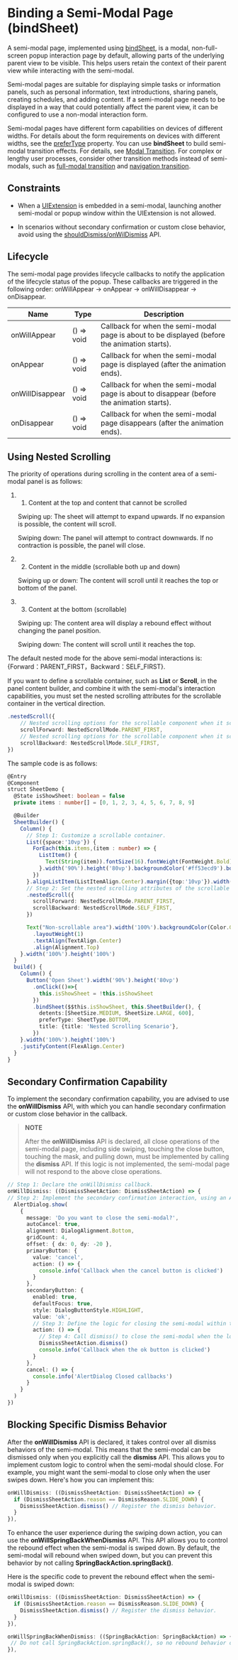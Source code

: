 # Binding a Semi-Modal Page (bindSheet)

A semi-modal page, implemented using [bindSheet](../reference/apis-arkui/arkui-ts/ts-universal-attributes-sheet-transition.md#bindsheet), is a modal, non-full-screen popup interaction page by default, allowing parts of the underlying parent view to be visible. This helps users retain the context of their parent view while interacting with the semi-modal.

Semi-modal pages are suitable for displaying simple tasks or information panels, such as personal information, text introductions, sharing panels, creating schedules, and adding content. If a semi-modal page needs to be displayed in a way that could potentially affect the parent view, it can be configured to use a non-modal interaction form.

Semi-modal pages have different form capabilities on devices of different widths. For details about the form requirements on devices with different widths, see the [preferType](../reference/apis-arkui/arkui-ts/ts-universal-attributes-sheet-transition.md#bindoptions) property. You can use **bindSheet** to build semi-modal transition effects. For details, see [Modal Transition](arkts-modal-transition.md#creating-sheet-transition-with-bindsheet). For complex or lengthy user processes, consider other transition methods instead of semi-modals, such as [full-modal transition](arkts-contentcover-page.md) and [navigation transition](arkts-navigation-transition.md).

## Constraints

 - When a [UIExtension](../reference/apis-arkui/js-apis-arkui-uiExtension.md) is embedded in a semi-modal, launching another semi-modal or popup window within the UIExtension is not allowed.

 - In scenarios without secondary confirmation or custom close behavior, avoid using the [shouldDismiss/onWilDismiss](../reference/apis-arkui/arkui-ts/ts-universal-attributes-sheet-transition.md#sheetoptions) API.

## Lifecycle

The semi-modal page provides lifecycle callbacks to notify the application of the lifecycle status of the popup. These callbacks are triggered in the following order: onWillAppear -> onAppear -> onWillDisappear -> onDisappear.

| Name           |Type| Description                      |
| ----------------- | ------ | ---------------------------- |
| onWillAppear    | () => void | Callback for when the semi-modal page is about to be displayed (before the animation starts).|
| onAppear    | () => void  | Callback for when the semi-modal page is displayed (after the animation ends). |
| onWillDisappear | () => void | Callback for when the semi-modal page is about to disappear (before the animation starts).|
| onDisappear |() => void  | Callback for when the semi-modal page disappears (after the animation ends).    |

## Using Nested Scrolling

The priority of operations during scrolling in the content area of a semi-modal panel is as follows:

1. 1. Content at the top and content that cannot be scrolled

   Swiping up: The sheet will attempt to expand upwards. If no expansion is possible, the content will scroll.

   Swiping down: The panel will attempt to contract downwards. If no contraction is possible, the panel will close.
2. 2. Content in the middle (scrollable both up and down)

   Swiping up or down: The content will scroll until it reaches the top or bottom of the panel.

3. 3. Content at the bottom (scrollable)

   Swiping up: The content area will display a rebound effect without changing the panel position.

   Swiping down: The content will scroll until it reaches the top.

The default nested mode for the above semi-modal interactions is: {Forward：PARENT\_FIRST，Backward：SELF\_FIRST}.

If you want to define a scrollable container, such as **List** or **Scroll**, in the panel content builder, and combine it with the semi-modal's interaction capabilities, you must set the nested scrolling attributes for the scrollable container in the vertical direction.

```ts
.nestedScroll({
    // Nested scrolling options for the scrollable component when it scrolls towards the end, with the gesture upwards.
    scrollForward: NestedScrollMode.PARENT_FIRST,
    // Nested scrolling options for the scrollable component when it scrolls towards the start, with the gesture downwards.
    scrollBackward: NestedScrollMode.SELF_FIRST,
})
```

The sample code is as follows:

```ts
@Entry
@Component
struct SheetDemo {
  @State isShowSheet: boolean = false
  private items : number[] = [0, 1, 2, 3, 4, 5, 6, 7, 8, 9]

  @Builder
  SheetBuilder() {
    Column() {
      // Step 1: Customize a scrollable container.
      List({space:'10vp'}) {
        ForEach(this.items,(item : number) => {
          ListItem() {
            Text(String(item)).fontSize(16).fontWeight(FontWeight.Bold)
          }.width('90%').height('80vp').backgroundColor('#ff53ecd9').borderRadius(10)
        })
      }.alignListItem(ListItemAlign.Center).margin({top:'10vp'}).width('100%').height('900px')
      // Step 2: Set the nested scrolling attributes of the scrollable component.
      .nestedScroll({
        scrollForward: NestedScrollMode.PARENT_FIRST,
        scrollBackward: NestedScrollMode.SELF_FIRST,
      })

      Text("Non-scrollable area").width('100%').backgroundColor(Color.Gray)
        .layoutWeight(1)
        .textAlign(TextAlign.Center)
        .align(Alignment.Top)
    }.width('100%').height('100%')
  }
  build() {
    Column() {
      Button('Open Sheet').width('90%').height('80vp')
        .onClick(()=>{
          this.isShowSheet = !this.isShowSheet
        })
        .bindSheet($$this.isShowSheet, this.SheetBuilder(), {
          detents:[SheetSize.MEDIUM, SheetSize.LARGE, 600],
          preferType: SheetType.BOTTOM,
          title: {title: 'Nested Scrolling Scenario'},
        })
    }.width('100%').height('100%')
    .justifyContent(FlexAlign.Center)
  }
}
```

## Secondary Confirmation Capability

To implement the secondary confirmation capability, you are advised to use the **onWillDismiss** API, with which you can handle secondary confirmation or custom close behavior in the callback.

> **NOTE**
>
> After the **onWillDismiss** API is declared, all close operations of the semi-modal page, including side swiping, touching the close button, touching the mask, and pulling down, must be implemented by calling the **dismiss** API. If this logic is not implemented, the semi-modal page will not respond to the above close operations.

```ts
// Step 1: Declare the onWillDismiss callback.
onWillDismiss: ((DismissSheetAction: DismissSheetAction) => {
// Step 2: Implement the secondary confirmation interaction, using an AlertDialog component to prompt the user for confirmation.
  AlertDialog.show(
    {
      message: 'Do you want to close the semi-modal?',
      autoCancel: true,
      alignment: DialogAlignment.Bottom,
      gridCount: 4,
      offset: { dx: 0, dy: -20 },
      primaryButton: {
        value: 'cancel',
        action: () => {
          console.info('Callback when the cancel button is clicked')
        }
      },
      secondaryButton: {
        enabled: true,
        defaultFocus: true,
        style: DialogButtonStyle.HIGHLIGHT,
        value: 'ok',
        // Step 3: Define the logic for closing the semi-modal within the AlertDialog button callback.
        action: () => {
          // Step 4: Call dismiss() to close the semi-modal when the logic in step 3 is triggered.
          DismissSheetAction.dismiss()
          console.info('Callback when the ok button is clicked')
        }
      },
      cancel: () => {
        console.info('AlertDialog Closed callbacks')
      }
    }
  )
})
```

## Blocking Specific Dismiss Behavior

After the **onWillDismiss** API is declared, it takes control over all dismiss behaviors of the semi-modal. This means that the semi-modal can be dismissed only when you explicitly call the **dismiss** API. This allows you to implement custom logic to control when the semi-modal should close.
For example, you might want the semi-modal to close only when the user swipes down. Here's how you can implement this:

```ts
onWillDismiss: ((DismissSheetAction: DismissSheetAction) => {
  if (DismissSheetAction.reason == DismissReason.SLIDE_DOWN) {
    DismissSheetAction.dismiss() // Register the dismiss behavior.
  }
}),
```

To enhance the user experience during the swiping down action, you can use the **onWillSpringBackWhenDismiss** API.
This API allows you to control the rebound effect when the semi-modal is swiped down. By default, the semi-modal will rebound when swiped down, but you can prevent this behavior by not calling **SpringBackAction.springBack()**.

Here is the specific code to prevent the rebound effect when the semi-modal is swiped down:

```ts
onWillDismiss: ((DismissSheetAction: DismissSheetAction) => {
  if (DismissSheetAction.reason == DismissReason.SLIDE_DOWN) {
    DismissSheetAction.dismiss() // Register the dismiss behavior.
  }
}),

onWillSpringBackWhenDismiss: ((SpringBackAction: SpringBackAction) => {
 // Do not call SpringBackAction.springBack(), so no rebound behavior occurs.
}),
```
